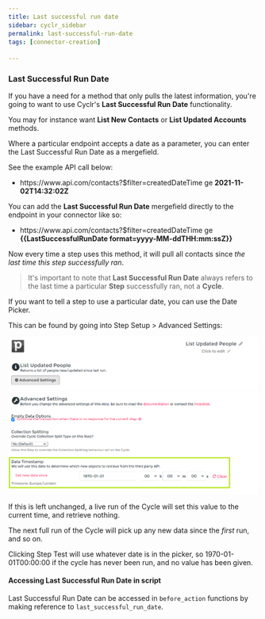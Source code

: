 ```yaml
---
title: Last successful run date
sidebar: cyclr_sidebar
permalink: last-successful-run-date
tags: [connector-creation]

---
```


### Last Successful Run Date

If you have a need for a method that only pulls the latest information, you're going to want to use Cyclr's **Last Successful Run Date** functionality.

You may for instance want **List New Contacts** or **List Updated Accounts** methods.

Where a particular endpoint accepts a date as a parameter, you can enter the Last Successful Run Date as a mergefield.

See the example API call below:

* ht<span/>tps://ww<span/>w.api.com/contacts?$filter=createdDateTime ge **2021-11-02T14:32:02Z**

You can add the **Last Successful Run Date** mergefield directly to the endpoint in your connector like so:

* ht<span/>tps://ww<span/>w.api.com/contacts?$filter=createdDateTime ge **\{\{LastSuccessfulRunDate format=yyyy-MM-ddTHH:mm:ssZ\}\}**

Now every time a step uses this method, it will pull all contacts since *the last time this step successfully ran*.

> It's important to note that **Last Successful Run Date** always refers to the last time a particular **Step** successfully ran, not a **Cycle**.

If you want to tell a step to use a particular date, you can use the Date Picker.

This can be found by going into Step Setup > Advanced Settings:

![Date Picker](./images/datepicker.png)

If this is left unchanged, a live run of the Cycle will set this value to the current time, and retrieve nothing.

The next full run of the Cycle will pick up any new data since the *first* run, and so on.

Clicking Step Test will use whatever date is in the picker, so 1970-01-01T00:00:00 if the cycle has never been run, and no value has been given.

#### Accessing Last Successful Run Date in script

Last Successful Run Date can be accessed in ``before_action`` functions by making reference to ``last_successful_run_date``.

